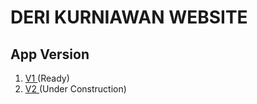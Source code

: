 # DERI KURNIAWAN WEBSITE
## App Version
  1. [V1 ](https://deri-kurniawan.github.io/v1) (Ready)
  2. [V2 ](https://deri-kurniawan.github.io/v2) (Under Construction)